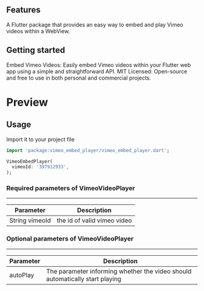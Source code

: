 ## Features

A Flutter package that provides an easy way to embed and play Vimeo videos within a WebView.

## Getting started

Embed Vimeo Videos: Easily embed Vimeo videos within your Flutter web app using a simple and straightforward API.
MIT Licensed: Open-source and free to use in both personal and commercial projects.

# Preview

## Usage

Import it to your project file

```dart
import 'package:vimeo_embed_player/vimeo_embed_player.dart';
```

```dart
VimeoEmbedPlayer(
  vimeoId: '397912933',
);
```

### Required parameters of VimeoVideoPlayer
------------
| Parameter      | Description                 |
|----------------|-----------------------------|
| String vimeoId | the id of valid vimeo video |

### Optional parameters of VimeoVideoPlayer
------------
| Parameter   | Description                                                                                     |
|-------------|-------------------------------------------------------------------------------------------------|
| autoPlay    | The parameter informing whether the video should automatically start playing                    |
